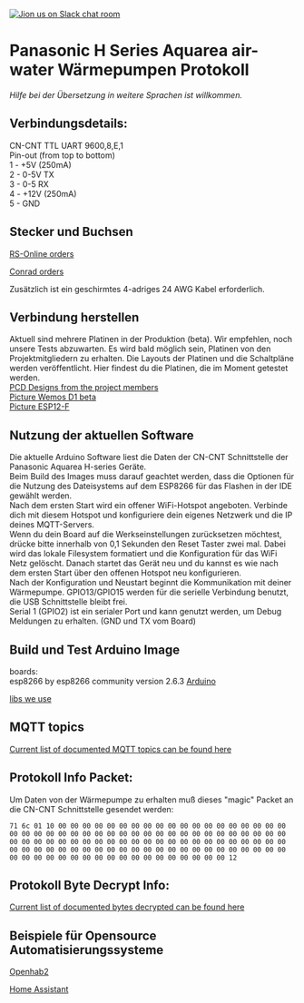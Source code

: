 [![Jion us on Slack chat room](https://img.shields.io/badge/Slack-Join%20the%20chat%20room-orange)](https://join.slack.com/t/panasonic-wemos/shared_invite/enQtODg2MDY0NjE1OTI3LTgzYjkwMzIwNTAwZTMyYzgwNDQ1Y2QxYjkwODg3NjMyN2MyM2ViMDM3Yjc3OGE3MGRiY2FkYzI4MzZiZDVkNGE)

# Panasonic H Series Aquarea air-water Wärmepumpen Protokoll

*Hilfe bei der Übersetzung in weitere Sprachen ist willkommen.*


## Verbindungsdetails:
CN-CNT TTL UART 9600,8,E,1  \
Pin-out (from top to bottom) \
1 - +5V (250mA)  \
2 - 0-5V TX  \
3 - 0-5 RX  \
4 - +12V (250mA) \
5 - GND

## Stecker und Buchsen
[RS-Online orders](Connectors_RSO.md)

[Conrad orders](Connectors_Conrad.md)

Zusätzlich ist ein geschirmtes 4-adriges 24 AWG Kabel erforderlich. 


## Verbindung herstellen
Aktuell sind mehrere Platinen in der Produktion (beta). Wir empfehlen, noch unsere Tests abzuwarten.
Es wird bald möglich sein, Platinen von den Projektmitgliedern zu erhalten. Die Layouts der Platinen und die Schaltpläne werden veröffentlicht.
Hier findest du die Platinen, die im Moment getestet werden. \
[PCD Designs  from the project members](PCB_Designs.md) \
[Picture Wemos D1 beta](WEMOSD1.JPG) \
[Picture ESP12-F](New_PCB.jpeg)


## Nutzung der aktuellen Software
Die aktuelle Arduino Software liest die Daten der CN-CNT Schnittstelle der Panasonic Aquarea H-series Geräte. \
Beim Build des Images muss darauf geachtet werden, dass die Optionen für die Nutzung des Dateisystems auf dem ESP8266 für das Flashen in der IDE gewählt werden. \
Nach dem ersten Start wird ein offener WiFi-Hotspot angeboten. Verbinde dich mit diesem Hotspot und konfiguriere dein eigenes Netzwerk und die IP deines MQTT-Servers. \
Wenn du dein Board auf die Werkseinstellungen zurücksetzen möchtest, drücke bitte innerhalb von 0,1 Sekunden den Reset Taster zwei mal. Dabei wird das lokale Filesystem formatiert und die Konfiguration für das WiFi Netz gelöscht. Danach startet das Gerät neu und du kannst es wie nach dem ersten Start über den offenen Hotspot neu konfigurieren. \
Nach der Konfiguration und Neustart beginnt die Kommunikation mit deiner Wärmepumpe. GPIO13/GPIO15 werden für die serielle Verbindung benutzt, die USB Schnittstelle bleibt frei. \
Serial 1 (GPIO2) ist ein serialer Port und kann genutzt werden, um Debug Meldungen zu erhalten. (GND und TX vom Board)


## Build und Test Arduino Image
boards: \
esp8266 by esp8266 community version 2.6.3 [Arduino](https://github.com/esp8266/Arduino/releases/tag/2.6.3)

[libs we use](LIBSUSED.md)


## MQTT topics
[Current list of documented MQTT topics can be found here](MQTT-Topics.md)


## Protokoll Info Packet:
Um Daten von der Wärmepumpe zu erhalten muß dieses "magic" Packet an die CN-CNT Schnittstelle gesendet werden:

`71 6c 01 10 00 00 00 00 00 00 00 00 00 00 00 00 00 00 00 00 00 00 00 00 00 00 00 00 00 00 00 00 00 00 00 00 00 00 00 00 00 00 00 00 00 00 00 00 00 00 00 00 00 00 00 00 00 00 00 00 00 00 00 00 00 00 00 00 00 00 00 00 00 00 00 00 00 00 00 00 00 00 00 00 00 00 00 00 00 00 00 00 00 00 00 00 00 00 00 00 00 00 00 00 00 00 00 00 00 00 12`


## Protokoll Byte Decrypt Info:
[Current list of documented bytes decrypted can be found here](ProtocolByteDecrypt.md)


## Beispiele für Opensource Automatisierungssysteme
[Openhab2](Integrations/Openhab2)

[Home Assistant](https://github.com/Egyras/HeishaMon/tree/master/Integrations/Home%20Assistant)

